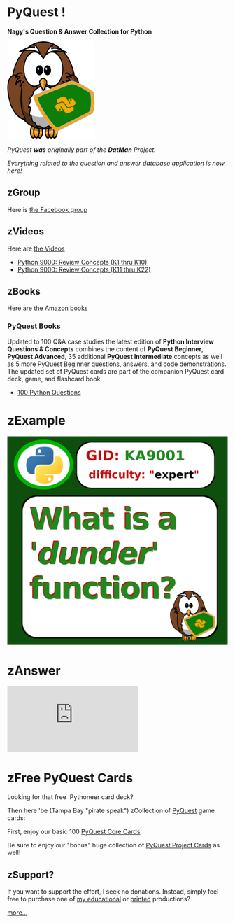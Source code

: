 # PyQuest !
**Nagy's Question &amp; Answer Collection for Python**

![Pyquest Logo](PyQuest_Logo.png)

*PyQuest **was** originally part of the **DatMan** Project.*

*Everything related to the question and answer database application is now here!*

## zGroup
Here is [the Facebook group](https://www.facebook.com/PythonVideo/)

## zVideos
Here are [the Videos](https://soft9000.com)
- [Python 9000: Review Concepts (K1 thru K10)](https://www.udemy.com/course/python-interview-questions/?referralCode=6B199764132B575C503C)
- [Python 9000: Review Concepts (K11 thru K22)](https://www.udemy.com/course/nagys-python-review-k11-k22/?referralCode=2280C848244C9714E1E2)

## zBooks
Here are [the Amazon books](https://www.amazon.com/Randall-Nagy/e/B08ZJLH1VN/ref=aufs_dp_fta_dsk)

### PyQuest Books
Updated to 100 Q&A case studies the latest edition of **Python Interview Questions & Concepts** combines the content of **PyQuest Beginner**, **PyQuest Advanced**, 35 additional **PyQuest Intermediate** concepts as well as 5 more PyQuest Beginner questions, answers, and code demonstrations. The updated set of PyQuest cards are part of the companion PyQuest card deck, game, and flashcard book.

- [100 Python Questions](https://www.amazon.com/dp/B0BH97W78F)


# zExample
![Sample Question](https://github.com/Python3-Training/PyQuest/blob/main/QuestJSOB/Images/2020_10_08_KA9001.png)

# zAnswer
![Sample Answer](https://github.com/Python3-Training/PyQuest/blob/main/QuestJSOB/KASeries/KA9000/KA9001.pdf)

# zFree PyQuest Cards
Looking for that free 'Pythoneer card deck?

Then here 'be (Tampa Bay "pirate speak") zCollection of [PyQuest](https://www.facebook.com/PythonVideo) game cards:

First, enjoy our basic 100 [PyQuest Core Cards](https://github.com/Python3-Training/PyQuest/tree/main/QuestJSOB/QuestCore).

Be sure to enjoy our "bonus" huge collection of [PyQuest Project Cards](https://github.com/Python3-Training/PyQuest/tree/main/QuestJSOB/QuestProjects) as well!

## zSupport?
If you want to support the effort, I seek no donations. Instead, simply feel free to purchase one of [my educational](https://www.udemy.com/user/randallnagy2/) or [printed](https://www.amazon.com/Randall-Nagy/e/B08ZJLH1VN?ref=sr_ntt_srch_lnk_1&qid=1660050704&sr=8-1) productions?

[more...](https://github.com/Python3-Training/PyQuest/tree/main/QuestJSOB/KASeries/KA9000)
